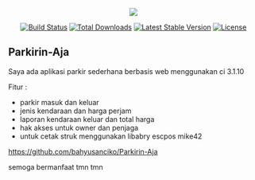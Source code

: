 <p align="center"><img src="https://cdn.iconscout.com/icon/premium/png-256-thumb/parking-156-376998.png"></p>

<p align="center">
<a href="https://travis-ci.org/laravel/framework"><img src="https://travis-ci.org/laravel/framework.svg" alt="Build Status"></a>
<a href="https://packagist.org/packages/laravel/framework"><img src="https://poser.pugx.org/laravel/framework/d/total.svg" alt="Total Downloads"></a>
<a href="https://packagist.org/packages/laravel/framework"><img src="https://poser.pugx.org/laravel/framework/v/stable.svg" alt="Latest Stable Version"></a>
<a href="https://packagist.org/packages/laravel/framework"><img src="https://poser.pugx.org/laravel/framework/license.svg" alt="License"></a>
</p>

## Parkirin-Aja

Saya ada aplikasi parkir sederhana berbasis web menggunakan ci 3.1.10

Fitur :
- parkir masuk dan keluar
- jenis kendaraan dan harga perjam
- laporan kendaraan keluar dan total harga
- hak akses untuk owner dan penjaga
- untuk cetak struk menggunakan libabry escpos mike42

https://github.com/bahyusanciko/Parkirin-Aja

semoga bermanfaat tmn tmn 
